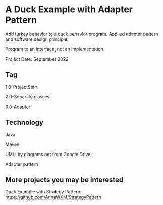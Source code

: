 # A Duck Example with Adapter Pattern

Add turkey behavior to a duck behavior program. Applied adapter pattern and software design principle: 

Program to an interface, not an implementation.

Project Date: September 2022


## Tag

1.0-ProjectStart

2.0-Separate classes

3.0-Adapter


## Technology

Java

Maven

UML: by diagrams.net from Google Drive

Adapter pattern 


## More projects you may be interested

Duck Example with Strategy Pattern: https://github.com/AnnaWXM/StrategyPattern
